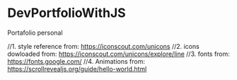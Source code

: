 # DevPortfolioWithJS
Portafolio personal

//1. style reference from: https://iconscout.com/unicons
//2. icons dowloaded from: https://iconscout.com/unicons/explore/line
//3. fonts from: https://fonts.google.com/
//4. Animations from: https://scrollrevealjs.org/guide/hello-world.html
